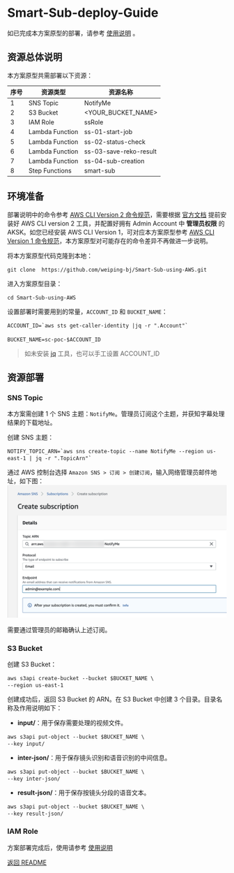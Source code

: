 # Smart-Sub-deploy-Guide
如已完成本方案原型的部署，请参考 [使用说明](SmartSub-usage-CHN.md) 。

## 资源总体说明
本方案原型共需部署以下资源：

序号 | 资源类型 | 资源名称 
----|------|------
1 | SNS Topic | NotifyMe
2 | S3 Bucket | \<YOUR\_BUCKET\_NAME>
3 | IAM Role | ssRole 
4 | Lambda Function | ss-01-start-job
5 | Lambda Function | ss-02-status-check
6 | Lambda Function | ss-03-save-reko-result
7 | Lambda Function | ss-04-sub-creation
8 | Step Functions | smart-sub

## 环境准备
部署说明中的命令参考 [AWS CLI Version 2 命令规范](https://awscli.amazonaws.com/v2/documentation/api/latest/reference/index.html#cli-aws)，需要根据 [官方文档](https://docs.aws.amazon.com/zh_cn/cli/latest/userguide/install-cliv2.html) 提前安装好 AWS CLI version 2 工具，并配置好拥有 Admin Account 中 **管理员权限** 的 AKSK。如您已经安装 AWS CLI Version 1，可对应本方案原型参考 [AWS CLI Version 1 命令规范](https://docs.aws.amazon.com/cli/latest/reference/)，本方案原型对可能存在的命令差异不再做进一步说明。

将本方案原型代码克隆到本地：

```
git clone  https://github.com/weiping-bj/Smart-Sub-using-AWS.git
```

进入方案原型目录：

```
cd Smart-Sub-using-AWS
```

设置部署时需要用到的常量，```ACCOUNT_ID``` 和 ```BUCKET_NAME```：

```
ACCOUNT_ID=`aws sts get-caller-identity |jq -r ".Account"`

BUCKET_NAME=sc-poc-$ACCOUNT_ID
```

>如未安装 [jq](https://stedolan.github.io/jq/download/) 工具，也可以手工设置 ACCOUNT_ID

## 资源部署
### SNS Topic
本方案需创建 1 个 SNS 主题：```NotifyMe```。管理员订阅这个主题，并获知字幕处理结果的下载地址。

创建 SNS 主题：

```
NOTIFY_TOPIC_ARN=`aws sns create-topic --name NotifyMe --region us-east-1 | jq -r ".TopicArn"`

```

通过 AWS 控制台选择 ```Amazon SNS > 订阅 > 创建订阅```，输入网络管理员邮件地址，如下图：  
![TopicSubscription](png/03-Subscription.png "TopicSubscription")

需要通过管理员的邮箱确认上述订阅。

### S3 Bucket

创建 S3 Bucket：

```
aws s3api create-bucket --bucket $BUCKET_NAME \
--region us-east-1
```

创建成功后，返回 S3 Bucket 的 ARN。在 S3 Bucket  中创建 3 个目录。目录名称及作用说明如下：

- **input/**：用于保存需要处理的视频文件。

```
aws s3api put-object --bucket $BUCKET_NAME \
--key input/
```

- **inter-json/**：用于保存镜头识别和语音识别的中间信息。

```
aws s3api put-object --bucket $BUCKET_NAME \
--key inter-json/
```

- **result-json/**：用于保存按镜头分段的语音文本。

```
aws s3api put-object --bucket $BUCKET_NAME \
--key result-json/
```

### IAM Role








方案部署完成后，使用请参考 [使用说明](SmartSbu-usage-CHN.md)

[返回 README](README.md)